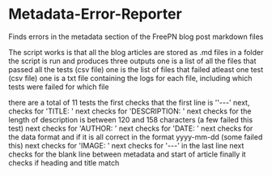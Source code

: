 # Metadata-Error-Reporter
Finds errors in the metadata section of the FreePN blog post markdown files

The script works is that all the blog articles are stored as .md files in a folder
the script is run and produces three outputs
one is a list of all the files that passed all the tests  (csv file)
one is the list of files that failed atleast one test (csv file)
one is a txt file containing the logs for each file, including which tests were failed for which file

there are a total of 11 tests
the first checks that the first line is ''---'
next, checks for 'TITLE: '
next checks for 'DESCRIPTION: '
next checks for the length of description is between 120 and 158 characters (a few failed this test)
next checks for 'AUTHOR: '
next checks for 'DATE: '
next checks for the data format and if it is all correct in the format yyyy-mm-dd (some failed this)
next checks for 'IMAGE: '
next checks for '---' in the last line
next checks for the blank line between metadata and start of article
finally it checks if heading and title match

